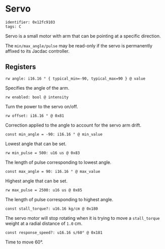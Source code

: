 # Servo

    identifier: 0x12fc9103
    tags: C

Servo is a small motor with arm that can be pointing at a specific direction.

The `min/max_angle/pulse` may be read-only if the servo is permanently affixed to its Jacdac controller.

## Registers

    rw angle: i16.16 ° { typical_min=-90, typical_max=90 } @ value

Specifies the angle of the arm.

    rw enabled: bool @ intensity

Turn the power to the servo on/off.

    rw offset: i16.16 ° @ 0x81

Correction applied to the angle to account for the servo arm drift.

    const min_angle = -90: i16.16 ° @ min_value

Lowest angle that can be set.

    rw min_pulse = 500: u16 us @ 0x83

The length of pulse corresponding to lowest angle.

    const max_angle = 90: i16.16 ° @ max_value

Highest angle that can be set.

    rw max_pulse = 2500: u16 us @ 0x85

The length of pulse corresponding to highest angle.

    const stall_torque?: u16.16 kg/cm @ 0x180

The servo motor will stop rotating when it is trying to move a ``stall_torque`` weight at a radial distance of ``1.0`` cm.

    const response_speed?: u16.16 s/60° @ 0x181

Time to move 60°.
